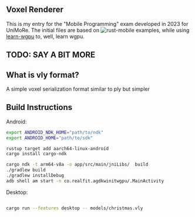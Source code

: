 ## Voxel Renderer

This is my entry for the "Mobile Programming" exam developed in 2023 for UniMoRe.
The initial files are based on ![rust-mobile examples](https://github.com/rust-mobile/rust-android-examples/tree/main/agdk-winit-wgpu),
while using [learn-wgpu](https://github.com/sotrh/learn-wgpu) to, well, learn wgpu.

## TODO: SAY A BIT MORE


## What is vly format?
A simple voxel serialization format similar to ply but simpler

## Build Instructions


Android:
```bash
export ANDROID_NDK_HOME="path/to/ndk"
export ANDROID_HOME="path/to/sdk"

rustup target add aarch64-linux-android
cargo install cargo-ndk

cargo ndk -t arm64-v8a -o app/src/main/jniLibs/  build
./gradlew build
./gradlew installDebug
adb shell am start -n co.realfit.agdkwinitwgpu/.MainActivity
```

Desktop:
```bash

cargo run --features desktop -- models/christmas.vly
```